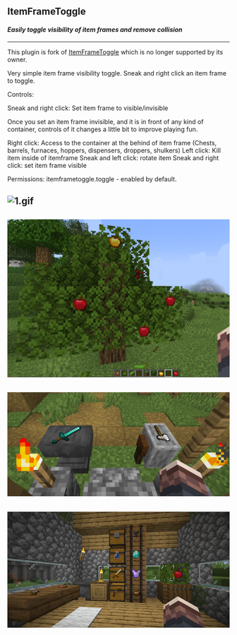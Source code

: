 ## **ItemFrameToggle**
#### *Easily toggle visibility of item frames and remove collision*
---


This plugin is fork of [ItemFrameToggle](https://www.spigotmc.org/resources/itemframetoggle.81318/) which is no longer supported by its owner.

Very simple item frame visibility toggle. Sneak and right click an item frame to toggle.

Controls:

Sneak and right click: Set item frame to visible/invisible

Once you set an item frame invisible, and it is in front of any kind of container, controls of it changes a little bit to improve playing fun.

Right click: Access to the container at the behind of item frame
(Chests, barrels, furnaces, hoppers, dispensers, droppers, shulkers)
Left click: Kill item inside of itemframe
Sneak and left click: rotate item
Sneak and right click: set item frame visible

Permissions:
itemframetoggle.toggle - enabled by default.


![1.gif](src/images/1.gif)
---

![1.png](src/images/1.png)
---

![2.png](src/images/2.png)
---

![3.png](src/images/3.png)
---